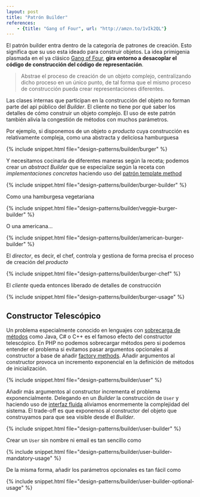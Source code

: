 ```yaml
---
layout: post
title: "Patrón Builder"
references:
    - {title: "Gang of Four", url: "http://amzn.to/1vIk2QL"}
---
```


El patrón builder entra dentro de la categoría de patrones de creación. Esto significa que su uso esta ideado para construir objetos. La idea primigenia plasmada en el ya clásico [Gang of Four](http://amzn.to/1rYJuSn), **gira entorno a desacoplar el código de construcción del código de representación**.

<!--more-->

> Abstrae el proceso de creación de un objeto complejo, centralizando dicho proceso en un único punto, de tal forma que el mismo proceso de construcción pueda crear representaciones diferentes.

Las clases internas que participan en la construcción del objeto no forman parte del api público del *Builder*. El cliente no tiene por qué saber los detalles de cómo construir un objeto complejo. El uso de este patrón también alivia la congestión de métodos con muchos parámetros.

Por ejemplo, si disponemos de un objeto o *producto* cuya construcción es relativamente compleja, como una abstracta y deliciosa hamburguesa

{% include snippet.html file="design-patterns/builder/burger" %}

Y necesitamos cocinarla de diferentes maneras según la receta; podemos crear un *abstract Builder* que se especialize según la receta con *implementaciones concretas* haciendo uso del [patrón template method](http://en.wikipedia.org/wiki/Template_method_pattern)

{% include snippet.html file="design-patterns/builder/burger-builder" %}

Como una hamburgesa vegetariana 

{% include snippet.html file="design-patterns/builder/veggie-burger-builder" %}

O una americana...

{% include snippet.html file="design-patterns/builder/american-burger-builder" %}

El *director*, es decir, el chef, controla y gestiona de forma precisa el proceso de creación del *producto*

{% include snippet.html file="design-patterns/builder/burger-chef" %}

El *cliente* queda entonces liberado de detalles de construcción

{% include snippet.html file="design-patterns/builder/burger-usage" %}

## Constructor Telescópico

Un problema especialmente conocido en lenguajes con [sobrecarga de métodos](http://en.wikipedia.org/wiki/Function_overloading) como Java, C# o C++ es el famoso efecto del constructor telescópico. En PHP no podemos sobrecargar métodos pero si podemos entender el problema si evitamos pasar argumentos opcionales al constructor a base de añadir [factory methods](http://en.wikipedia.org/wiki/Factory_method_pattern). Añadir argumentos al constructor provoca un incremento exponencial en la definición de métodos de inicialización.

{% include snippet.html file="design-patterns/builder/user" %}

Añadir más argumentos al constructor incrementa el problema exponencialmente. Delegando en un *Builder* la construcción de `User` y haciendo uso de [interfaz fluida](http://en.wikipedia.org/wiki/Fluent_interface) aliviamos enormemente la complejidad del sistema. El trade-off es que exponemos al constructor del objeto que construyamos para que sea visible desde el *Builder*.

{% include snippet.html file="design-patterns/builder/user-builder" %}

Crear un `User` sin nombre ni email es tan sencillo como

{% include snippet.html file="design-patterns/builder/user-builder-mandatory-usage" %}

De la misma forma, añadir los parámetros opcionales es tan fácil como

{% include snippet.html file="design-patterns/builder/user-builder-optional-usage" %}
